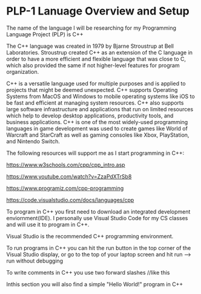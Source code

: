 # PLP-1 Lanuage Overview and Setup

The name of the language I will be researching for my Programming Language Project (PLP) is C++


The C++ language was created in 1979 by Bjarne Stroustrup at Bell Laboratories. Stroustrup created C++ as an extension of the C language in order to have a more efficient and flexible language that was close to C, which also provided the same if not higher-level features for program organization.


C++ is a versatile language used for multiple purposes and is applied to projects that might be deemed unexpected. 
C++ supports Operating Systems from MacOS and Windows to mobile operating systems like iOS to be fast and efficient at managing system resources. 
C++ also supports large software infrastructure and applications that run on limited resources which help to develop desktop applications, productivity tools, and business applications.
C++ is one of the most widely-used programming languages in game development was used to create games like World of Warcraft and StarCraft as well as gaming consoles like Xbox, PlayStation, and Nintendo Switch.


The following resources will support me as I start programming in C++:

https://www.w3schools.com/cpp/cpp_intro.asp

https://www.youtube.com/watch?v=ZzaPdXTrSb8

https://www.programiz.com/cpp-programming

https://code.visualstudio.com/docs/languages/cpp


To program in C++ you first need to download an integrated development enviornment(IDE). I personally use Visual Studio Code for my CS classes and will use it to program in C++.

Visual Studio is the recommended C++ programming environment.
 
To run programs in C++ you can hit the run button in the top corner of the Visual Studio display, or go to the top of your laptop screen and hit run --> run without debugging

To write comments in C++ you use two forward slashes
   //like this
   
Inthis section you will also find a simple "Hello World!" program in C++
